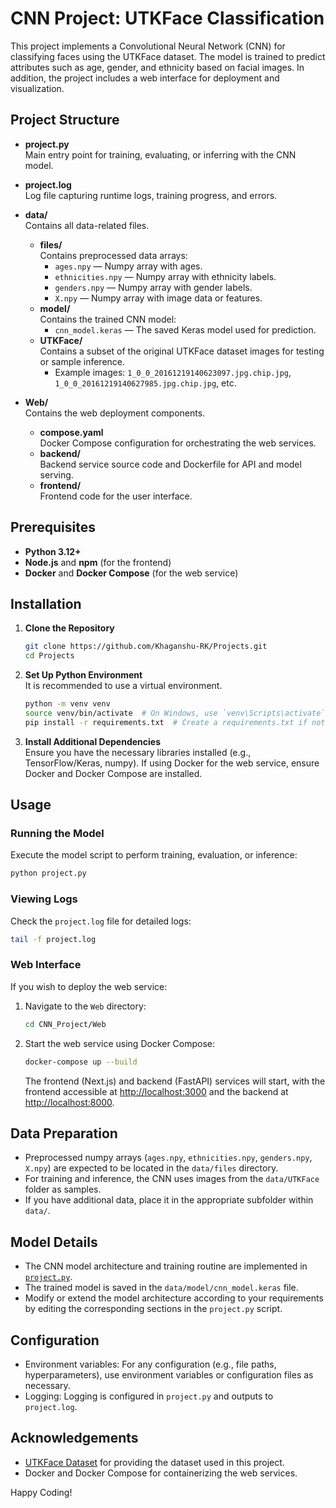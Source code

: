 # CNN Project: UTKFace Classification

This project implements a Convolutional Neural Network (CNN) for classifying faces using the UTKFace dataset. The model is trained to predict attributes such as age, gender, and ethnicity based on facial images. In addition, the project includes a web interface for deployment and visualization.

## Project Structure

- **project.py**  
  Main entry point for training, evaluating, or inferring with the CNN model.

- **project.log**  
  Log file capturing runtime logs, training progress, and errors.

- **data/**  
  Contains all data-related files.

  - **files/**  
    Contains preprocessed data arrays:
    - `ages.npy` — Numpy array with ages.
    - `ethnicities.npy` — Numpy array with ethnicity labels.
    - `genders.npy` — Numpy array with gender labels.
    - `X.npy` — Numpy array with image data or features.
  - **model/**  
    Contains the trained CNN model:
    - `cnn_model.keras` — The saved Keras model used for prediction.
  - **UTKFace/**  
    Contains a subset of the original UTKFace dataset images for testing or sample inference.
    - Example images: `1_0_0_20161219140623097.jpg.chip.jpg`, `1_0_0_20161219140627985.jpg.chip.jpg`, etc.

- **Web/**  
  Contains the web deployment components.
  - **compose.yaml**  
    Docker Compose configuration for orchestrating the web services.
  - **backend/**  
    Backend service source code and Dockerfile for API and model serving.
  - **frontend/**  
    Frontend code for the user interface.

## Prerequisites

- **Python 3.12+**
- **Node.js** and **npm** (for the frontend)
- **Docker** and **Docker Compose** (for the web service)

## Installation

1. **Clone the Repository**
   ```sh
   git clone https://github.com/Khaganshu-RK/Projects.git
   cd Projects
   ```
2. **Set Up Python Environment**  
   It is recommended to use a virtual environment.

   ```sh
   python -m venv venv
   source venv/bin/activate  # On Windows, use `venv\Scripts\activate`
   pip install -r requirements.txt  # Create a requirements.txt if not already present
   ```

3. **Install Additional Dependencies**  
   Ensure you have the necessary libraries installed (e.g., TensorFlow/Keras, numpy). If using Docker for the web service, ensure Docker and Docker Compose are installed.

## Usage

### Running the Model

Execute the model script to perform training, evaluation, or inference:

```sh
python project.py
```

### Viewing Logs

Check the `project.log` file for detailed logs:

```sh
tail -f project.log
```

### Web Interface

If you wish to deploy the web service:

1. Navigate to the `Web` directory:
   ```sh
   cd CNN_Project/Web
   ```
2. Start the web service using Docker Compose:
   ```sh
   docker-compose up --build
   ```
   The frontend (Next.js) and backend (FastAPI) services will start, with the frontend accessible at [http://localhost:3000](http://localhost:3000) and the backend at [http://localhost:8000](http://localhost:8000).

## Data Preparation

- Preprocessed numpy arrays (`ages.npy`, `ethnicities.npy`, `genders.npy`, `X.npy`) are expected to be located in the `data/files` directory.
- For training and inference, the CNN uses images from the `data/UTKFace` folder as samples.
- If you have additional data, place it in the appropriate subfolder within `data/`.

## Model Details

- The CNN model architecture and training routine are implemented in [`project.py`](./project.py).
- The trained model is saved in the `data/model/cnn_model.keras` file.
- Modify or extend the model architecture according to your requirements by editing the corresponding sections in the `project.py` script.

## Configuration

- Environment variables: For any configuration (e.g., file paths, hyperparameters), use environment variables or configuration files as necessary.
- Logging: Logging is configured in `project.py` and outputs to `project.log`.

## Acknowledgements

- [UTKFace Dataset](https://susanqq.github.io/UTKFace/) for providing the dataset used in this project.
- Docker and Docker Compose for containerizing the web services.

Happy Coding!
